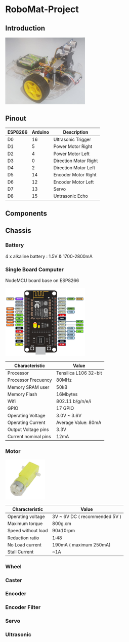 # RoboMat-Project

## Introduction

<img src="images/RobotGeneral.png" width="50%"/>

## Pinout


ESP8266 | Arduino | Description
------------ | ------------- | ------------
D0 | 16 | Ultrasonic Trigger
D1 | 5  | Power Motor Right
D2 | 4  | Power Motor Left
D3 | 0  | Direction Motor Right
D4 | 2  | Direction Motor Left
D5 | 14 | Encoder Motor Right
D6 | 12 | Encoder Motor Left
D7 | 13 | Servo
D8 | 15 | Untrasonic Echo

## Components

## Chassis

### Battery

4 x alkaline battery : 1.5V & 1700-2800mA

### Single Board Computer

NodeMCU board base on ESP8266

<img src="images/Board.png" width="50%"/>

Characteristic  | Value
------------ | -------------
Processor |  Tensilica L106 32-bit
Processor Frecuency | 80MHz
Memory SRAM user |  50kB
Memory Flash | 16Mbytes
Wifi | 802.11 b/g/n/e/i
GPIO | 17 GPIO
Operating Voltage | 3.0V ~ 3.6V
Operating Current | Average Value: 80mA
Output Voltage pins | 3.3V
Current nominal pins | 12mA

### Motor

<img src="./images/yellow-gear-motor.jpg" width="25%"/>

Characteristic  | Value
------------ | -------------
Operating voltage | 3V ~ 6V DC ( recommended  5V )
Maximum torque | 800g.cm
Speed without load | 90±10rpm
Reduction ratio | 1:48
No Load current | 190mA ( maximum 250mA)
Stall Current | ~1A

### Wheel

### Caster

### Encoder

### Encoder Filter

### Servo

### Ultrasonic







